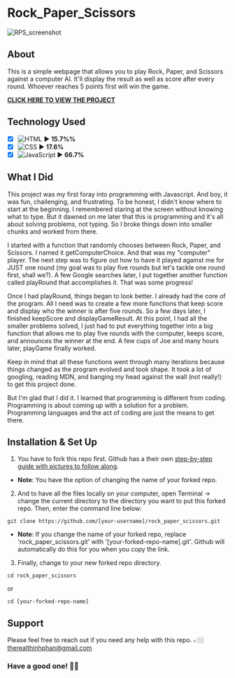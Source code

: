 # Rock_Paper_Scissors
![RPS_screenshot](https://user-images.githubusercontent.com/101987153/219882412-34b7cd6f-b15a-46d4-a53a-fd734a727a57.JPG)

## About
This is a simple webpage that allows you to play Rock, Paper, and Scissors against a computer AI. It'll display the result as well as score after every round. Whoever reaches 5 points first will win the game.

**[CLICK HERE TO VIEW THE PROJECT](https://teephan91.github.io/rock_paper_scissors/)**

## Technology Used
- [x] ![HTML](https://img.shields.io/badge/-HTML-000?style=flat&logo=html5&logoColor=394148&color=fac60c) ► **15.7%%** 
- [x] ![CSS](https://img.shields.io/badge/-CSS-000?style=flat&logo=css3&logoColor=394148&color=fac60c) ► **17.6%** 
- [x] ![JavaScript](https://img.shields.io/badge/-JavaScript-000?style=flat&logoColor=394148&logo=javascript&color=fac60c) ► **66.7%**

## What I Did
This project was my first foray into programming with Javascript. And boy, it was fun, challenging, and frustrating. To be honest, I didn't know where to start at the beginning. I remembered staring at the screen without knowing what to type. But it dawned on me later that this is programming and it's all about solving problems, not typing. So I broke things down into smaller chunks and worked from there. 

I started with a function that randomly chooses between Rock, Paper, and Scissors. I named it getComputerChoice. And that was my "computer" player. The next step was to figure out how to have it played against me for JUST one round (my goal was to play five rounds but let's tackle one round first, shall we?). A few Google searches later, I put together another function called playRound that accomplishes it. That was some progress!

Once I had playRound, things began to look better. I already had the core of the program. All I need was to create a few more functions that keep score and display who the winner is after five rounds. So a few days later, I finished keepScore and displayGameResult. At this point, I had all the smaller problems solved, I just had to put everything together into a big function that allows me to play five rounds with the computer, keeps score, and announces the winner at the end. A few cups of Joe and many hours later, playGame finally worked.

Keep in mind that all these functions went through many iterations because things changed as the program evolved and took shape. It took a lot of googling, reading MDN, and banging my head against the wall (not really!) to get this project done. 

But I'm glad that I did it. I learned that programming is different from coding. Programming is about coming up with a solution for a problem. Programming languages and the act of coding are just the means to get there.

## Installation & Set Up
1. You have to fork this repo first. Github has a their own [step-by-step guide with pictures to follow along](https://docs.github.com/en/get-started/quickstart/fork-a-repo#forking-a-repository).
- **Note**: You have the option of changing the name of your forked repo.
2. And to have all the files locally on your computer, open Terminal -> change the current directory to the directory you want to put this forked repo. Then, enter the command line below:
```
git clone https://github.com/[your-username]/rock_paper_scissors.git
```
- **Note**: If you change the name of your forked repo, replace 'rock_paper_scissors.git' with '[your-forked-repo-name].git'. Github will automatically do this for you when you copy the link.
3. Finally, change to your new forked repo directory.
```
cd rock_paper_scissors
```
or
```
cd [your-forked-repo-name]
```

## Support
Please feel free to reach out if you need any help with this repo. 👉🏼 therealthinhphan@gmail.com

### Have a good one! 👍🏼
